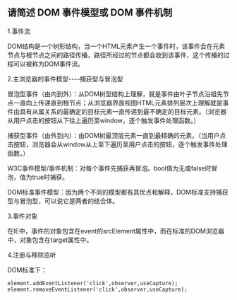 ##  请简述 DOM 事件模型或 DOM 事件机制


1.事件流

DOM结构是一个树形结构，当一个HTML元素产生一个事件时，该事件会在元素节点与根节点之间的路径传播，路径所经过的节点都会收到该事件，这个传播的过程可以被称为DOM事件流。


2.主浏览器的事件模型----捕获型与冒泡型

冒泡型事件（由内到外）：从DOM树型结构上理解，就是事件由叶子节点沿祖先节点一直向上传递直到根节点；从浏览器界面视图HTML元素排列层次上理解就是事件由具有从属关系的最确定的目标元素一直传递到最不确定的目标元素。（浏览器从用户点击的按钮从下往上遍历至window，逐个触发事件处理函数。）

捕获型事件（由外到内）：由DOM树最顶层元素一直到最精确的元素。（当用户点击按钮，浏览器会从window从上至下遍历至用户点击的按钮，逐个触发事件处理函数。）

W3C事件模型/事件机制：对每个事件先捕获再冒泡。bool值为无或false时冒泡，值为true时捕获。

DOM标准事件模型：因为两个不同的模型都有其优点和解释，DOM标准支持捕获型与冒泡型，可以说它是两者的结合体。

3.事件对象

在IE中，事件的对象包含在event的srcElement属性中，而在标准的DOM浏览器中，对象包含在target属性中。


4.注册与移除监听

DOM标准下：

```
element.addEventListener('click',observer,useCapture);
element.removeEventListener('click',observer,useCapture);
```
